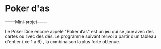 # Poker d'as

-----Mini-projet----- 

Le Poker Dice encore appelé "Poker d’as" est un jeu qui se joue avec des cartes ou avec des dés. 
Le programme suivant renvoi a partir d'un tableau d'entier ( de 1 a 6) , la combinaison la plus forte obtenue.